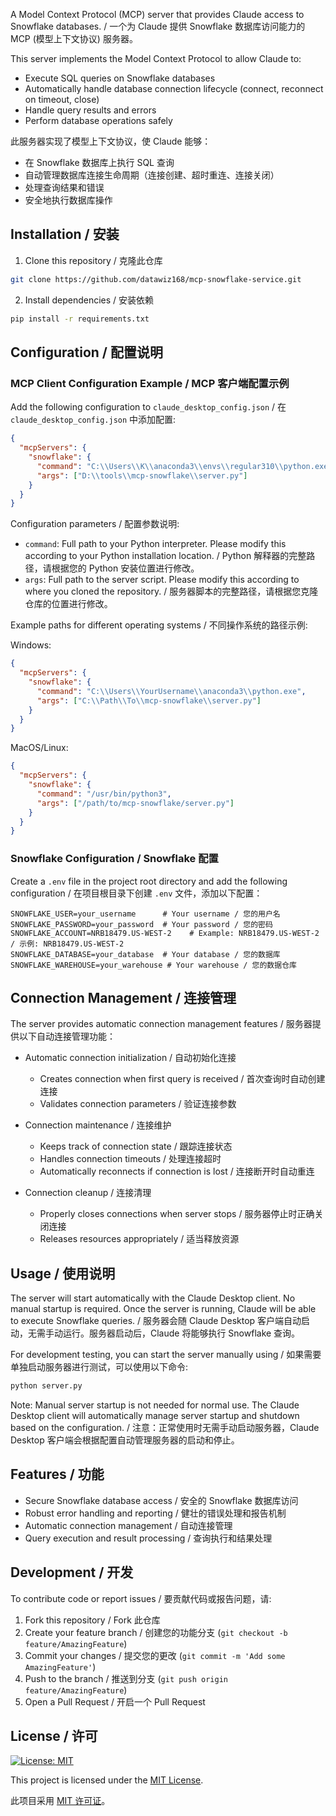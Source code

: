 A Model Context Protocol (MCP) server that provides Claude access to Snowflake databases. / 一个为 Claude 提供 Snowflake 数据库访问能力的 MCP (模型上下文协议) 服务器。

This server implements the Model Context Protocol to allow Claude to:
- Execute SQL queries on Snowflake databases
- Automatically handle database connection lifecycle (connect, reconnect on timeout, close)
- Handle query results and errors
- Perform database operations safely

此服务器实现了模型上下文协议，使 Claude 能够：
- 在 Snowflake 数据库上执行 SQL 查询
- 自动管理数据库连接生命周期（连接创建、超时重连、连接关闭）
- 处理查询结果和错误
- 安全地执行数据库操作

## Installation / 安装

1. Clone this repository / 克隆此仓库
```bash
git clone https://github.com/datawiz168/mcp-snowflake-service.git
```

2. Install dependencies / 安装依赖
```bash
pip install -r requirements.txt
```

## Configuration / 配置说明

### MCP Client Configuration Example / MCP 客户端配置示例

Add the following configuration to `claude_desktop_config.json` / 在 `claude_desktop_config.json` 中添加配置:

```json
{
  "mcpServers": {
    "snowflake": {
      "command": "C:\\Users\\K\\anaconda3\\envs\\regular310\\python.exe",
      "args": ["D:\\tools\\mcp-snowflake\\server.py"]
    }
  }
}
```

Configuration parameters / 配置参数说明:
- `command`: Full path to your Python interpreter. Please modify this according to your Python installation location. / Python 解释器的完整路径，请根据您的 Python 安装位置进行修改。
- `args`: Full path to the server script. Please modify this according to where you cloned the repository. / 服务器脚本的完整路径，请根据您克隆仓库的位置进行修改。

Example paths for different operating systems / 不同操作系统的路径示例:

Windows:
```json
{
  "mcpServers": {
    "snowflake": {
      "command": "C:\\Users\\YourUsername\\anaconda3\\python.exe",
      "args": ["C:\\Path\\To\\mcp-snowflake\\server.py"]
    }
  }
}
```

MacOS/Linux:
```json
{
  "mcpServers": {
    "snowflake": {
      "command": "/usr/bin/python3",
      "args": ["/path/to/mcp-snowflake/server.py"]
    }
  }
}
```

### Snowflake Configuration / Snowflake 配置

Create a `.env` file in the project root directory and add the following configuration / 在项目根目录下创建 `.env` 文件，添加以下配置：

```env
SNOWFLAKE_USER=your_username      # Your username / 您的用户名
SNOWFLAKE_PASSWORD=your_password  # Your password / 您的密码
SNOWFLAKE_ACCOUNT=NRB18479.US-WEST-2    # Example: NRB18479.US-WEST-2 / 示例: NRB18479.US-WEST-2
SNOWFLAKE_DATABASE=your_database  # Your database / 您的数据库
SNOWFLAKE_WAREHOUSE=your_warehouse # Your warehouse / 您的数据仓库
```

## Connection Management / 连接管理

The server provides automatic connection management features / 服务器提供以下自动连接管理功能：

- Automatic connection initialization / 自动初始化连接
  - Creates connection when first query is received / 首次查询时自动创建连接
  - Validates connection parameters / 验证连接参数

- Connection maintenance / 连接维护
  - Keeps track of connection state / 跟踪连接状态
  - Handles connection timeouts / 处理连接超时
  - Automatically reconnects if connection is lost / 连接断开时自动重连

- Connection cleanup / 连接清理
  - Properly closes connections when server stops / 服务器停止时正确关闭连接
  - Releases resources appropriately / 适当释放资源

## Usage / 使用说明

The server will start automatically with the Claude Desktop client. No manual startup is required. Once the server is running, Claude will be able to execute Snowflake queries. / 服务器会随 Claude Desktop 客户端自动启动，无需手动运行。服务器启动后，Claude 将能够执行 Snowflake 查询。

For development testing, you can start the server manually using / 如果需要单独启动服务器进行测试，可以使用以下命令:

```bash
python server.py
```

Note: Manual server startup is not needed for normal use. The Claude Desktop client will automatically manage server startup and shutdown based on the configuration. / 注意：正常使用时无需手动启动服务器，Claude Desktop 客户端会根据配置自动管理服务器的启动和停止。

## Features / 功能

- Secure Snowflake database access / 安全的 Snowflake 数据库访问
- Robust error handling and reporting / 健壮的错误处理和报告机制
- Automatic connection management / 自动连接管理
- Query execution and result processing / 查询执行和结果处理

## Development / 开发

To contribute code or report issues / 要贡献代码或报告问题，请:

1. Fork this repository / Fork 此仓库
2. Create your feature branch / 创建您的功能分支 (`git checkout -b feature/AmazingFeature`)
3. Commit your changes / 提交您的更改 (`git commit -m 'Add some AmazingFeature'`)
4. Push to the branch / 推送到分支 (`git push origin feature/AmazingFeature`)
5. Open a Pull Request / 开启一个 Pull Request

## License / 许可
[![License: MIT](https://img.shields.io/badge/License-MIT-yellow.svg)](https://opensource.org/licenses/MIT)

This project is licensed under the [MIT License](LICENSE).

此项目采用 [MIT 许可证](LICENSE)。

